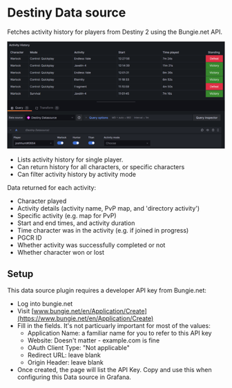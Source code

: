 <!-- This README file is going to be the one displayed on the Grafana.com website for your plugin -->

# Destiny Data source

Fetches activity history for players from Destiny 2 using the Bungie.net API.

![Screenshot of the plugin](https://raw.githubusercontent.com/joshhunt/destiny-grafana-datasource-plugin/main/src/img/screenshot.png)

- Lists activity history for single player.
- Can return history for all characters, or specific characters
- Can filter activity history by activity mode

Data returned for each activity:

- Character played
- Activity details (activity name, PvP map, and 'directory activity')
- Specific activity (e.g. map for PvP)
- Start and end times, and activity duration
- Time character was in the activity (e.g. if joined in progress)
- PGCR ID
- Whether activity was successfully completed or not
- Whether character won or lost

## Setup

This data source plugin requires a developer API key from Bungie.net:

- Log into bungie.net
- Visit [www.bungie.net/en/Application/Create](https://www.bungie.net/en/Application/Create)
- Fill in the fields. It's not particuarly important for most of the values:
  - Application Name: a familiar name for you to refer to this API key
  - Website: Doesn't matter - example.com is fine
  - OAuth Client Type: "Not applicable"
  - Redirect URL: leave blank
  - Origin Header: leave blank
- Once created, the page will list the API Key. Copy and use this when configuring this Data source in Grafana.
